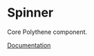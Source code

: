 # Spinner

Core Polythene component.

[Documentation](https://github.com/ArthurClemens/polythene/blob/master/packages/docs/components/spinner.md)
